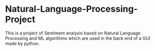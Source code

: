 # Natural-Language-Processing-Project
This is a project of Sentiment analysis based on Natural Language Processing and ML algorithms which are used in the back end of a GUI made by python.
